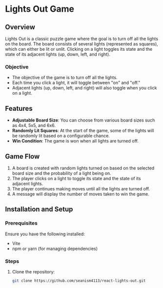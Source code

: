 # Lights Out Game

## Overview

Lights Out is a classic puzzle game where the goal is to turn off all the lights on the board. The board consists of several lights (represented as squares), which can either be lit or unlit. Clicking on a light toggles its state and the state of its adjacent lights (up, down, left, and right).

### Objective

- The objective of the game is to turn off all the lights.
- Each time you click a light, it will toggle between "on" and "off."
- Adjacent lights (up, down, left, and right) will also toggle when you click on a light.

## Features

- **Adjustable Board Size**: You can choose from various board sizes such as 4x4, 5x5, and 6x6.
- **Randomly Lit Squares**: At the start of the game, some of the lights will be randomly lit based on a configurable chance.
- **Win Condition**: The game is won when all lights are turned off.

## Game Flow

1. A board is created with random lights turned on based on the selected board size and the probability of a light being on.
2. The player clicks on a light to toggle its state and the state of its adjacent lights.
3. The player continues making moves until all the lights are turned off.
4. A message will display the number of moves taken to win the game.

## Installation and Setup

### Prerequisites

Ensure you have the following installed:

- Vite
- npm or yarn (for managing dependencies)

### Steps

1. Clone the repository:

   ```bash
   git clone https://github.com/seanism4113/react-lights-out.git
   ```
